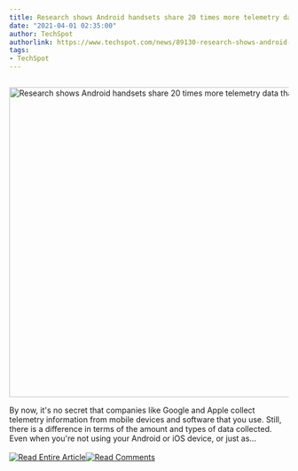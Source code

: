 ```yaml
---
title: Research shows Android handsets share 20 times more telemetry data than iPhones
date: "2021-04-01 02:35:00"
author: TechSpot
authorlink: https://www.techspot.com/news/89130-research-shows-android-handsets-share-20-times-more.html
tags:
- TechSpot
---
```

<a href="https://www.techspot.com/news/89130-research-shows-android-handsets-share-20-times-more.html" target="_blank"><img src="https://static.techspot.com/images2/news/ts3_thumbs/2021/03/2021-03-31-ts3_thumbs-bce.jpg" width="800" height="560" style="padding: 15px 0" title="Research shows Android handsets share 20 times more telemetry data than iPhones" /></a><br />By now, it's no secret that companies like Google and Apple collect telemetry information from mobile devices and software that you use. Still, there is a difference in terms of the amount and types of data collected. Even when you're not using your Android or iOS device, or just as...<br /><br /><a href="https://www.techspot.com/news/89130-research-shows-android-handsets-share-20-times-more.html"><img src="https://static.techspot.com/images/rss/rss_buttons_01.png" border="0" alt="Read Entire Article" /></a><a href="https://www.techspot.com/news/89130-research-shows-android-handsets-share-20-times-more.html#comments"><img src="https://static.techspot.com/images/rss/rss_buttons_02.png" border="0" alt="Read Comments" /></a><br /><br />